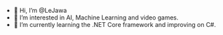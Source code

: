 - 👋 Hi, I’m @LeJawa
- 👀 I’m interested in AI, Machine Learning and video games.
- 🌱 I’m currently learning the .NET Core framework and improving on C#.

<!---
LeJawa/LeJawa is a ✨ special ✨ repository because its `README.md` (this file) appears on your GitHub profile.
You can click the Preview link to take a look at your changes.
--->
